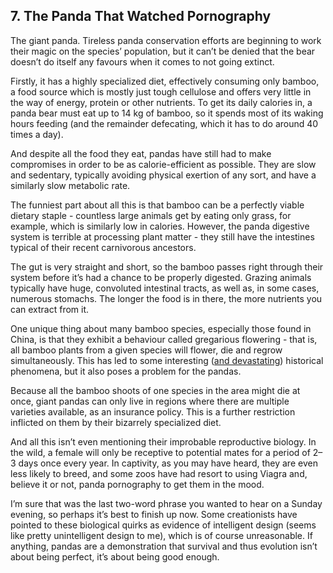 
## 7. The Panda That Watched Pornography

The giant panda. Tireless panda conservation efforts are beginning to work their magic on the species’ population, but it can’t be denied that the bear doesn’t do itself any favours when it comes to not going extinct.

Firstly, it has a highly specialized diet, effectively consuming only bamboo, a food source which is mostly just tough cellulose and offers very little in the way of energy, protein or other nutrients. To get its daily calories in, a panda bear must eat up to 14 kg of bamboo, so it spends most of its waking hours feeding (and the remainder defecating, which it has to do around 40 times a day).

And despite all the food they eat, pandas have still had to make compromises in order to be as calorie-efficient as possible. They are slow and sedentary, typically avoiding physical exertion of any sort, and have a similarly slow metabolic rate.

The funniest part about all this is that bamboo can be a perfectly viable dietary staple - countless large animals get by eating only grass, for example, which is similarly low in calories. However, the panda digestive system is terrible at processing plant matter - they still have the intestines typical of their recent carnivorous ancestors.

The gut is very straight and short, so the bamboo passes right through their system before it’s had a chance to be properly digested. Grazing animals typically have huge, convoluted intestinal tracts, as well as, in some cases, numerous stomachs. The longer the food is in there, the more nutrients you can extract from it.

One unique thing about many bamboo species, especially those found in China, is that they exhibit a behaviour called gregarious flowering - that is, all bamboo plants from a given species will flower, die and regrow simultaneously. This has led to some interesting ([and devastating](https://www.quora.com/What-are-some-little-known-connections-between-historical-events-that-seem-to-have-nothing-to-do-with-each-other/answer/Gary-Meaney "www.quora.com")) historical phenomena, but it also poses a problem for the pandas.

Because all the bamboo shoots of one species in the area might die at once, giant pandas can only live in regions where there are multiple varieties available, as an insurance policy. This is a further restriction inflicted on them by their bizarrely specialized diet.

And all this isn’t even mentioning their improbable reproductive biology. In the wild, a female will only be receptive to potential mates for a period of 2–3 days once every year. In captivity, as you may have heard, they are even less likely to breed, and some zoos have had resort to using Viagra and, believe it or not, panda pornography to get them in the mood.

I’m sure that was the last two-word phrase you wanted to hear on a Sunday evening, so perhaps it’s best to finish up now. Some creationists have pointed to these biological quirks as evidence of intelligent design (seems like pretty unintelligent design to me), which is of course unreasonable. If anything, pandas are a demonstration that survival and thus evolution isn’t about being perfect, it’s about being good enough.

